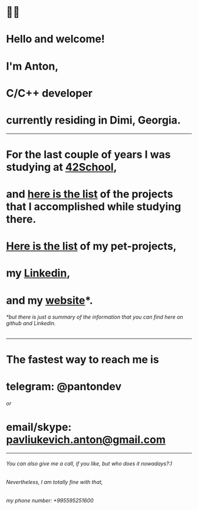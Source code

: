 # 👋🏼 
# Hello and welcome!
# I'm Anton,
# C/C++ developer 
# currently residing in Dimi, Georgia.
***
# For the last couple of years I was studying at [42School](https://42.fr/en/homepage/), 
# and [here is the list](https://github.com/itonyluke/21_42_school_projects) of the projects that I accomplished while studying there.
# [Here is the list]() of my pet-projects,
# my [Linkedin](https://www.linkedin.com/in/pantondev/),
# and my [website](https://panton.dev/)*.
###### *but there is just a summary of the information that you can find here on github and Linkedin.
***
# The fastest way to reach me is
# telegram: @pantondev
###### or
# email/skype: pavliukevich.anton@gmail.com
***
###### You can also give me a call, if you like, but who does it nowadays?:)
###### Nevertheless, I am totally fine with that,
###### my phone number: +995595251600
